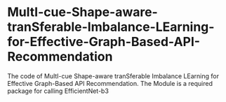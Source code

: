 # MultI-cue-Shape-aware-tranSferable-Imbalance-LEarning-for-Effective-Graph-Based-API-Recommendation
The code of MultI-cue Shape-aware tranSferable Imbalance LEarning for Effective Graph-Based API Recommendation.
The Module is a required package for calling EfficientNet-b3
